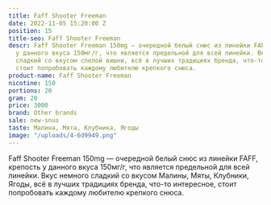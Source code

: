 ```yaml
---
title: Faff Shooter Freeman
date: 2022-11-05 15:20:00 Z
position: 15
title-seo: Faff Shooter Freeman
descr: Faff Shooter Freeman 150mg — очередной белый снюс из линейки FAFF, крепость
  у данного вкуса 150мг/г, что является предельной для всей линейки. Вкус немного
  сладкий со вкусом cпелой вишни, всё в лучших традициях бренда, что-то интересное,
  стоит попробовать каждому любителю крепкого снюса.
product-name: Faff Shooter Freeman
nicotine: 150
portions: 20
gram: 20
price: 3000
brand: Other brands
sale: new-snus
taste: Малина, Мята, Клубника, Ягоды
image: "/uploads/4-6d9949.png"
---
```


Faff Shooter Freeman 150mg — очередной белый снюс из линейки FAFF, крепость у данного вкуса 150мг/г, что является предельной для всей линейки. Вкус немного сладкий со вкусом Малины, Мяты, Клубники, Ягоды, всё в лучших традициях бренда, что-то интересное, стоит попробовать каждому любителю крепкого снюса.